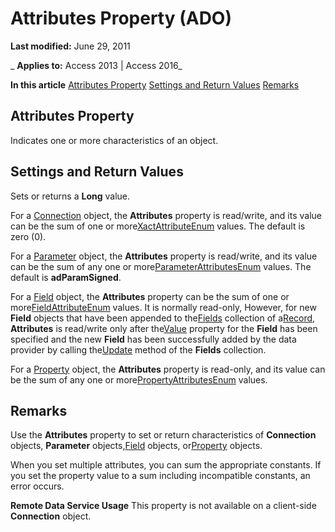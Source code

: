 
# Attributes Property (ADO)

 **Last modified:** June 29, 2011

 _ **Applies to:** Access 2013 | Access 2016_

 **In this article**
[Attributes Property](#sectionSection1)
[Settings and Return Values](#sectionSection2)
[Remarks](#sectionSection3)




## Attributes Property
<a name="sectionSection1"> </a>

Indicates one or more characteristics of an object.


## Settings and Return Values
<a name="sectionSection2"> </a>

Sets or returns a  **Long** value.

For a [Connection](c16023aa-0321-2513-ee71-255d6ffba03d.md) object, the **Attributes** property is read/write, and its value can be the sum of one or more[XactAttributeEnum](9206698b-7cfa-1229-2701-f2b6949e54fc.md) values. The default is zero (0).

For a [Parameter](7577598e-3d0c-30c6-5f24-1cfe98791798.md) object, the **Attributes** property is read/write, and its value can be the sum of any one or more[ParameterAttributesEnum](cdc24616-cebf-da05-6690-8e29e69e0d55.md) values. The default is **adParamSigned**.

For a [Field](1dbd535e-48ad-a5c8-a1b2-6776c1e3e19d.md) object, the **Attributes** property can be the sum of one or more[FieldAttributeEnum](2d3a541e-a437-6108-ab0e-90c7884b3df7.md) values. It is normally read-only, However, for new **Field** objects that have been appended to the[Fields](029aa738-8726-54a6-1813-b152813948bc.md) collection of a[Record](817aaf13-78d4-1134-aa94-997e92077c22.md),  **Attributes** is read/write only after the[Value](ff21d122-98e3-2b48-d92f-e696b8079fc5.md) property for the **Field** has been specified and the new **Field** has been successfully added by the data provider by calling the[Update](fc88cab6-c379-bb4f-530c-da08107924e0.md) method of the **Fields** collection.

For a [Property](eec318fd-f5ed-d9ef-9830-848439a8914d.md) object, the **Attributes** property is read-only, and its value can be the sum of any one or more[PropertyAttributesEnum](cbe93f65-a3ee-4741-1ac7-1c98ac53cdde.md) values.


## Remarks
<a name="sectionSection3"> </a>

Use the  **Attributes** property to set or return characteristics of **Connection** objects, **Parameter** objects,[Field](1dbd535e-48ad-a5c8-a1b2-6776c1e3e19d.md) objects, or[Property](eec318fd-f5ed-d9ef-9830-848439a8914d.md) objects.

When you set multiple attributes, you can sum the appropriate constants. If you set the property value to a sum including incompatible constants, an error occurs.

 **Remote Data Service Usage** This property is not available on a client-side **Connection** object.

